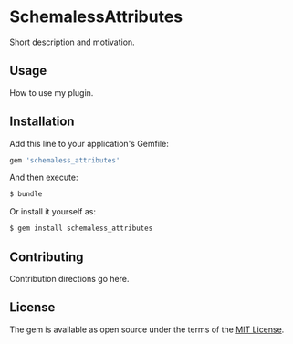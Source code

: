 # SchemalessAttributes
Short description and motivation.

## Usage
How to use my plugin.

## Installation
Add this line to your application's Gemfile:

```ruby
gem 'schemaless_attributes'
```

And then execute:
```bash
$ bundle
```

Or install it yourself as:
```bash
$ gem install schemaless_attributes
```

## Contributing
Contribution directions go here.

## License
The gem is available as open source under the terms of the [MIT License](https://opensource.org/licenses/MIT).
